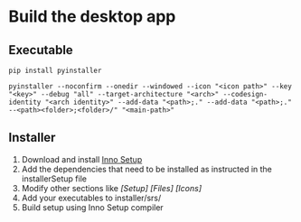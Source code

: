 # Build the desktop app

## Executable

```shell
pip install pyinstaller
```

```shell
pyinstaller --noconfirm --onedir --windowed --icon "<icon path>" --key "<key>" --debug "all" --target-architecture "<arch>" --codesign-identity "<arch identity>" --add-data "<path>;." --add-data "<path>;." --<path><folder>;<folder>/" "<main-path>"
```


## Installer

1. Download and install [Inno Setup](https://www.jrsoftware.org/isinfo.php)
2. Add the dependencies that need to be installed as instructed in the installerSetup file
3. Modify other sections like _[Setup] [Files] [Icons]_
4. Add your executables to installer/srs/
4. Build setup using Inno Setup compiler
